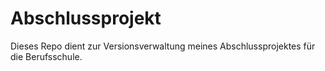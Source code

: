 # Abschlussprojekt
Dieses Repo dient zur Versionsverwaltung meines Abschlussprojektes für die Berufsschule. 

